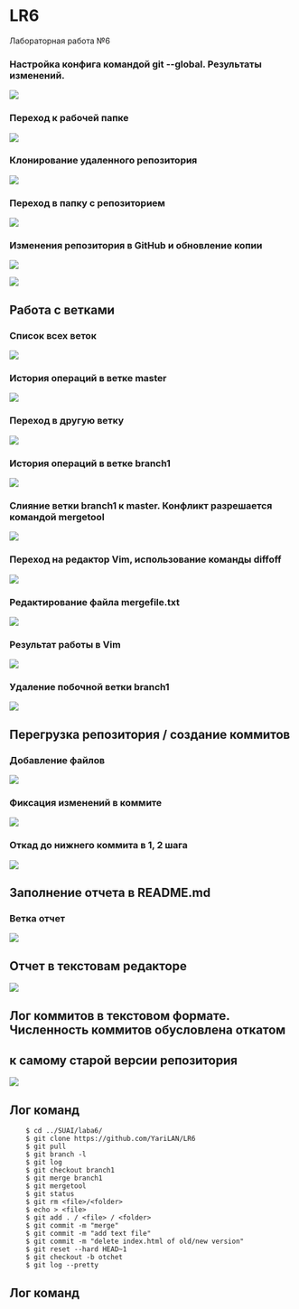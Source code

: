 # LR6
Лабораторная работа №6
### Настройка конфига командой git --global. Результаты изменений.
![](ForLABA6\НАЧАло.png)
### Переход к рабочей папке
![](ForLABA6\RouteToFile.png)
### Клонирование удаленного репозитория
![](ForLABA6\Clone.png)
### Переход в папку с репозиторием
![](ForLABA6\AddRepositoryWithReadyFile.png)
### Изменения репозитория в GitHub и обновление копии 
![](ForLABA6\CreateANewFile.png)

![](ForLABA6\GitPullLL.png)

##  Работа с ветками
### Список всех веток
![](ForLABA6\SPISOk.png)

### История операций в ветке master
![](ForLABA6\Story.png)

### Переход в другую ветку
![](ForLABA6\Переходнабренч.png)
### История операций в ветке branch1
![](ForLABA6\Branch1.png)
### Слияние ветки branch1 к master. Конфликт разрешается командой mergetool
![](ForLABA6\MErge.png)
### Переход на редактор Vim, использование команды diffoff
![](ForLABA6\Diff.png)
### Редактирование файла mergefile.txt
![](ForLABA6\Применениеdiffoff.png)
### Результат работы в Vim
![](ForLABA6\Результатmergetool.png)
### Удаление побочной ветки branch1
![](ForLABA6\Удалениеветки.png)
## Перегрузка репозитория / создание коммитов
### Добавление файлов
![](ForLABA6\Добавлениефайлов.png)
### Фиксация изменений в коммите
![](ForLABA6\Всекоммиты.png) 
### Откад до нижнего коммита в 1, 2 шага
![](ForLABA6\Откатдонижнегокоммита.png) 

## Заполнение отчета в README.md
### Ветка отчет
![](ForLABA6\Отчет.png) 
## Отчет в текстовам редакторе
![](ForLABA6\Работа.png)

## Лог коммитов в текстовом формате. Численность коммитов обусловлена откатом
## к самому старой версии репозитория
![](ForLABA6\Комитинг.png)

## Лог команд
```
    $ cd ../SUAI/laba6/
    $ git clone https://github.com/YariLAN/LR6
    $ git pull
    $ git branch -l
    $ git log
    $ git checkout branch1
    $ git merge branch1
    $ git mergetool
    $ git status
    $ git rm <file>/<folder>
    $ echo > <file>
    $ git add . / <file> / <folder>
    $ git commit -m "merge"
    $ git commit -m "add text file"
    $ git commit -m "delete index.html of old/new version"
    $ git reset --hard HEAD~1
    $ git checkout -b otchet
    $ git log --pretty 

```
## Лог команд